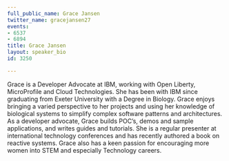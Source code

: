 ```yaml
---
full_public_name: Grace Jansen
twitter_name: gracejansen27
events:
- 6537
- 6894
title: Grace Jansen
layout: speaker_bio
id: 3250

---
```

Grace is a Developer Advocate at IBM, working with Open Liberty, MicroProfile and Cloud Technologies. She has been with IBM since graduating from Exeter University with a Degree in Biology. Grace enjoys bringing a varied perspective to her projects and using her knowledge of biological systems to simplify complex software patterns and architectures. As a developer advocate, Grace builds POC’s, demos and sample applications, and writes guides and tutorials. She is a regular presenter at international technology conferences and has recently authored a book on reactive systems. Grace also has a keen passion for encouraging more women into STEM and especially Technology careers.